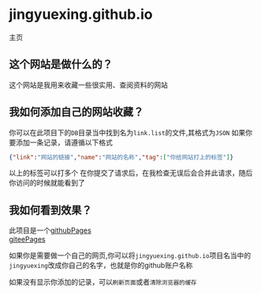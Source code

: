 # jingyuexing.github.io

主页

## 这个网站是做什么的？
  这个网站是我用来收藏一些很实用、查阅资料的网站

## 我如何添加自己的网站收藏？

你可以在此项目下的`DB`目录当中找到名为`link.list`的文件,其格式为`JSON`
如果你要添加一条记录，请遵循以下格式
```json
{"link":"网站的链接","name":"网站的名称","tag":["你给网站打上的标签"]}
```
以上的标签可以打多个
在你提交了请求后，在我检查无误后会合并此请求，随后你访问的时候就能看到了

## 我如何看到效果？

此项目是一个[githubPages](https://pages.github.com/)    
[giteePages]( https://jingyuexing.gitee.io/jingyuexing.io)

如果你是需要做一个自己的网页,你可以将`jingyuexing.github.io`项目名当中的`jingyuexing`改成你自己的名字，也就是你的github账户名称

如果没有显示你添加的记录，可以`刷新页面`或者`清除浏览器的缓存`
